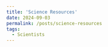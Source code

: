 ```yaml
---
title: 'Science Resources'
date: 2024-09-03
permalink: /posts/science-resources
tags:
  - Scientists
---
```




